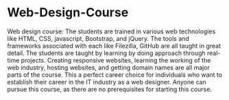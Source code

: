 # Web-Design-Course
Web design course: The students are trained in various web technologies like HTML, CSS, javascript, Bootstrap, and jQuery. The tools and frameworks associated with each like Filezilla, GitHub are all taught in great detail. The students are taught by learning by doing approach through real-time projects. Creating responsive websites, learning the working of the web industry, hosting websites, and getting domain names are all major parts of the course. This a perfect career choice for individuals who want to establish their career in the IT industry as a web designer. Anyone can pursue this course, as there are no prerequisites for starting this course.
